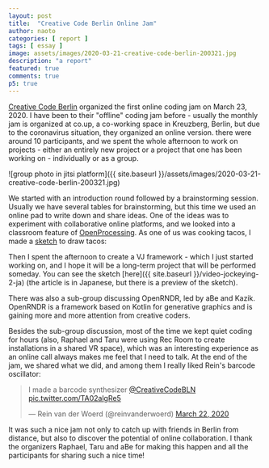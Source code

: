 ```yaml
---
layout: post
title:  "Creative Code Berlin Online Jam"
author: naoto
categories: [ report ]
tags: [ essay ]
image: assets/images/2020-03-21-creative-code-berlin-200321.jpg
description: "a report"
featured: true
comments: true
p5: true
---
```


[Creative Code Berlin](https://twitter.com/CreativeCodeBLN) organized the first online coding jam on March 23, 2020. I have been to their "offline" coding jam before - usually the monthly jam is organized at co.up, a co-working space in Kreuzberg, Berlin, but due to the coronavirus situation, they organized an online version. there were around 10 participants, and we spent the whole afternoon to work on projects - either an entirely new project or a project that one has been working on - individually or as a group.

![group photo in jitsi platform]({{ site.baseurl }}/assets/images/2020-03-21-creative-code-berlin-200321.jpg)

We started with an introduction round followed by a brainstorming session. Usually we have several tables for brainstorming, but this time we used an online pad to write down and share ideas. One of the ideas was to experiment with collaborative online platforms, and we looked into a classroom feature of [OpenProcessing](https://www.openprocessing.org/). As one of us was cooking tacos, I made a [sketch](https://www.openprocessing.org/sketch/860320/) to draw tacos:

<div id = "p5sketch">
  <!-- p5 instance will be created here -->
</div>

Then I spent the afternoon to create a VJ framework - which I just started working on, and I hope it will be a long-term project that will be performed someday. You can see the sketch [here]({{ site.baseurl }}/video-jockeying-2-ja) (the article is in Japanese, but there is a preview of the sketch).

There was also a sub-group discussing OpenRNDR, led by aBe and Kazik. OpenRNDR is a framework based on Kotlin for generative graphics and is gaining more and more attention from creative coders.

Besides the sub-group discussion, most of the time we kept quiet coding for hours (also, Raphael and Taru were using Rec Room to create installations in a shared VR space), which was an interesting experience as an online call always makes me feel that I need to talk. At the end of the jam, we shared what we did, and among them I really liked Rein's barcode oscillator:

<blockquote class="twitter-tweet" data-conversation="none"><p lang="en" dir="ltr">I made a barcode synthesizer <a href="https://twitter.com/CreativeCodeBLN?ref_src=twsrc%5Etfw">@CreativeCodeBLN</a> <a href="https://t.co/TA02algRe5">pic.twitter.com/TA02algRe5</a></p>&mdash; Rein van der Woerd (@reinvanderwoerd) <a href="https://twitter.com/reinvanderwoerd/status/1241772279790473217?ref_src=twsrc%5Etfw">March 22, 2020</a></blockquote> <script async src="https://platform.twitter.com/widgets.js" charset="utf-8"></script> 

It was such a nice jam not only to catch up with friends in Berlin from distance, but also to discover the potential of online collaboration. I thank the organizers Raphael, Taru and aBe for making this happen and all the participants for sharing such a nice time!

<script>
function setup() {
	createCanvas(400, 400).parent('p5sketch');
	background(100);
}

function draw() {
	textSize(mag(mouseX - pmouseX, mouseY - pmouseY));
	text("🌮", mouseX, mouseY);	
}
</script>
